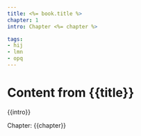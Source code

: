```yaml
---
title: <%= book.title %>
chapter: 1
intro: Chapter <%= chapter %>

tags:
- hij
- lmn
- opq
---
```

<h1>Content from {{title}}</h1>
<p class="intro">{{intro}}</p>
<p class="chapter">Chapter: {{chapter}}</p>